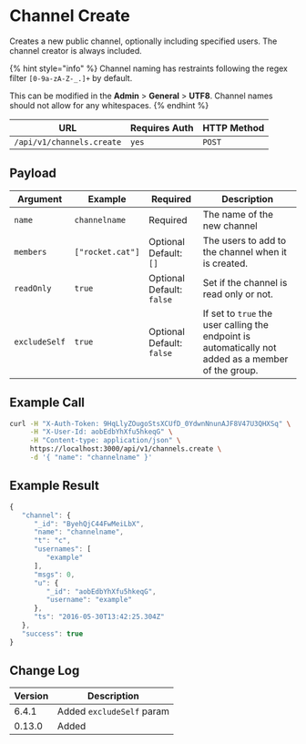 # Channel Create

Creates a new public channel, optionally including specified users. The channel creator is always included.

{% hint style="info" %}
Channel naming has restraints following the regex filter `[0-9a-zA-Z-_.]+` by default.

This can be modified in the **Admin** > **General** > **UTF8**. Channel names should not allow for any whitespaces.
{% endhint %}

| URL                       | Requires Auth | HTTP Method |
| ------------------------- | ------------- | ----------- |
| `/api/v1/channels.create` | `yes`         | `POST`      |

## Payload

| Argument   | Example          | Required                  | Description                                         |
| ---------- | ---------------- | ------------------------- | --------------------------------------------------- |
| `name`     | `channelname`    | Required                  | The name of the new channel                         |
| `members`  | `["rocket.cat"]` | Optional Default: `[]`    | The users to add to the channel when it is created. |
| `readOnly` | `true`           | Optional Default: `false` | Set if the channel is read only or not.             |
| `excludeSelf` | `true`        | Optional Default: `false` | If set to `true` the user calling the endpoint is automatically not added as a member of the group. |

## Example Call

```bash
curl -H "X-Auth-Token: 9HqLlyZOugoStsXCUfD_0YdwnNnunAJF8V47U3QHXSq" \
     -H "X-User-Id: aobEdbYhXfu5hkeqG" \
     -H "Content-type: application/json" \
     https://localhost:3000/api/v1/channels.create \
     -d '{ "name": "channelname" }'
```

## Example Result

```javascript
{
   "channel": {
      "_id": "ByehQjC44FwMeiLbX",
      "name": "channelname",
      "t": "c",
      "usernames": [
         "example"
      ],
      "msgs": 0,
      "u": {
         "_id": "aobEdbYhXfu5hkeqG",
         "username": "example"
      },
      "ts": "2016-05-30T13:42:25.304Z"
   },
   "success": true
}
```

## Change Log

| Version | Description |
| ------- | ----------- |
| 6.4.1   | Added `excludeSelf` param |
| 0.13.0  | Added       |
